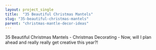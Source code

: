 ```yaml
---
layout: project_single
title:  "35 Beautiful Christmas Mantels"
slug: "35-beautiful-christmas-mantels"
parent: "christmas-mantle-decor-ideas"
---
```

35 Beautiful Christmas Mantels - Christmas Decorating -   Now, will I plan ahead and really really get creative this year?!